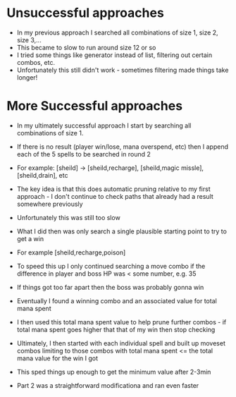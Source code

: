 # Unsuccessful approaches

- In my previous approach I searched all combinations of size 1, size 2, size 3,...
- This became to slow to run around size 12 or so
- I tried some things like generator instead of list, filtering out certain combos, etc.
- Unfortunately this still didn't work - sometimes filtering made things take longer!

# More Successful approaches

- In my ultimately successful approach I start by searching all combinations of size 1.
- If there is no result (player win/lose, mana overspend, etc) then I append each of the 5 spells to be searched in round 2
- For example: [sheild] -> [sheild,recharge], [sheild,magic missle], [sheild,drain], etc
- The key idea is that this does automatic pruning relative to my first approach - I don't continue to check paths that already had a result somewhere previously
- Unfortunately this was still too slow
- What I did then was only search a single plausible starting point to try to get a win
- For example [sheild,recharge,poison]
- To speed this up I only continued searching a move combo if the difference in player and boss HP was < some number, e.g. 35
- If things got too far apart then the boss was probably gonna win
- Eventually I found a winning combo and an associated value for total mana spent
- I then used this total mana spent value to help prune further combos - if total mana spent goes higher that that of my win then stop checking
- Ultimately, I then started with each individual spell and built up moveset combos limiting to those combos with total mana spent <= the total mana value for the win I got
- This sped things up enough to get the minimum value after 2-3min

- Part 2 was a straightforward modificationa and ran even faster
